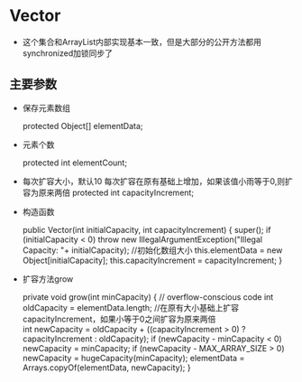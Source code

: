 # Vector
* 这个集合和ArrayList内部实现基本一致，但是大部分的公开方法都用synchronized加锁同步了
## 主要参数

* 保存元素数组

    protected Object[] elementData;


* 元素个数
	
    protected int elementCount;

* 每次扩容大小，默认10
	每次扩容在原有基础上增加，如果该值小雨等于0,则扩容为原来两倍
    protected int capacityIncrement;

* 构造函数

    
    public Vector(int initialCapacity, int capacityIncrement) {
    super();
    if (initialCapacity < 0)
    throw new IllegalArgumentException("Illegal Capacity: "+
       initialCapacity);
	//初始化数组大小
    this.elementData = new Object[initialCapacity];
    this.capacityIncrement = capacityIncrement;
    }


* 扩容方法grow


    private void grow(int minCapacity) {
    // overflow-conscious code
    int oldCapacity = elementData.length;
	//在原有大小基础上扩容capacityIncrement，如果小等于0之间扩容为原来两倍	
    int newCapacity = oldCapacity + ((capacityIncrement > 0) ?
     capacityIncrement : oldCapacity);
    if (newCapacity - minCapacity < 0)
    newCapacity = minCapacity;
    if (newCapacity - MAX_ARRAY_SIZE > 0)
    newCapacity = hugeCapacity(minCapacity);
    elementData = Arrays.copyOf(elementData, newCapacity);
    }